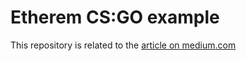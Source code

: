 # Etherem CS:GO example

This repository is related to the [article on medium.com](https://medium.com)
